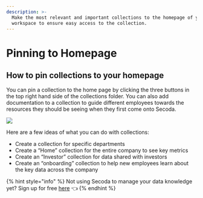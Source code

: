 ```yaml
---
description: >-
  Make the most relevant and important collections to the homepage of your
  workspace to ensure easy access to the collection.
---
```


# Pinning to Homepage

## **How to pin collections to your homepage** <a href="#h_3a4bfd6458" id="h_3a4bfd6458"></a>

You can pin a collection to the home page by clicking the three buttons in the top right hand side of the collections folder. You can also add documentation to a collection to guide different employees towards the resources they should be seeing when they first come onto Secoda.

![](https://downloads.intercomcdn.com/i/o/392615124/b33718833dfe09d4164ddfe7/Screen+Shot+2021-09-21+at+11.24.39+AM.png)

Here are a few ideas of what you can do with collections:

* Create a collection for specific departments
* Create a “Home” collection for the entire company to see key metrics
* Create an “Investor” collection for data shared with investors
* Create an “onboarding” collection to help new employees learn about the key data across the company

{% hint style="info" %}
Not using Secoda to manage your data knowledge yet? Sign up for free [here](https://app.secoda.co) 👈
{% endhint %}
